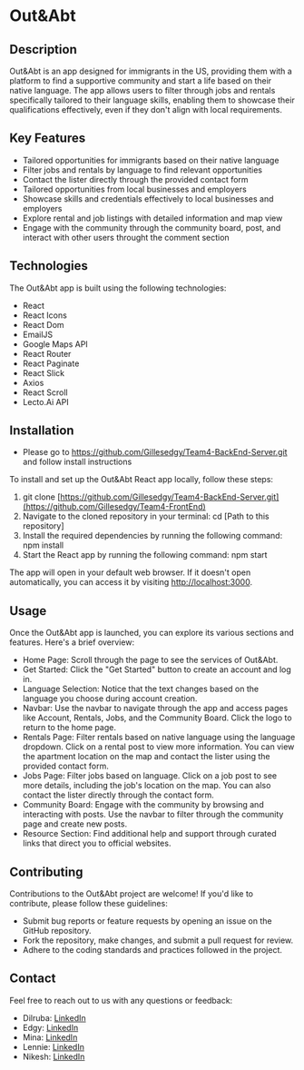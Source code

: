 # Out&Abt

## Description

Out&Abt is an app designed for immigrants in the US, providing them with a platform to find a supportive community and start a life based on their native language. The app allows users to filter through jobs and rentals specifically tailored to their language skills, enabling them to showcase their qualifications effectively, even if they don't align with local requirements.

## Key Features

- Tailored opportunities for immigrants based on their native language
- Filter jobs and rentals by language to find relevant opportunities
- Contact the lister directly through the provided contact form
- Tailored opportunities from local businesses and employers
- Showcase skills and credentials effectively to local businesses and employers
- Explore rental and job listings with detailed information and map view
- Engage with the community through the community board, post, and interact with other users throught the comment section

## Technologies

The Out&Abt app is built using the following technologies:

- React
- React Icons
- React Dom
- EmailJS
- Google Maps API
- React Router
- React Paginate
- React Slick
- Axios
- React Scroll
- Lecto.Ai API 

## Installation

- Please go to  https://github.com/Gillesedgy/Team4-BackEnd-Server.git and follow install instructions
  
To install and set up the Out&Abt React app locally, follow these steps:
1. git clone [https://github.com/Gillesedgy/Team4-BackEnd-Server.git](https://github.com/Gillesedgy/Team4-FrontEnd)
2. Navigate to the cloned repository in your terminal: cd [Path to this repository]
3. Install the required dependencies by running the following command: npm install
4. Start the React app by running the following command: npm start

The app will open in your default web browser. If it doesn't open automatically, you can access it by visiting [http://localhost:3000](http://localhost:3000).

## Usage

Once the Out&Abt app is launched, you can explore its various sections and features. Here's a brief overview:

- Home Page: Scroll through the page to see the services of Out&Abt.
- Get Started: Click the "Get Started" button to create an account and log in.
- Language Selection: Notice that the text changes based on the language you choose during account creation.
- Navbar: Use the navbar to navigate through the app and access pages like Account, Rentals, Jobs, and the Community Board. Click the logo to return to the home page.
- Rentals Page: Filter rentals based on native language using the language dropdown. Click on a rental post to view more information. You can view the apartment location on the map and contact the lister using the provided contact form.
- Jobs Page: Filter jobs based on language. Click on a job post to see more details, including the job's location on the map. You can also contact the lister directly through the contact form.
- Community Board: Engage with the community by browsing and interacting with posts. Use the navbar to filter through the community page and create new posts.
- Resource Section: Find additional help and support through curated links that direct you to official websites.

## Contributing

Contributions to the Out&Abt project are welcome! If you'd like to contribute, please follow these guidelines:

- Submit bug reports or feature requests by opening an issue on the GitHub repository.
- Fork the repository, make changes, and submit a pull request for review.
- Adhere to the coding standards and practices followed in the project.


## Contact

Feel free to reach out to us with any questions or feedback:

- Dilruba: [LinkedIn](https://www.linkedin.com/in/dilruba-majumder-27bbb5243/)
- Edgy: [LinkedIn](https://www.linkedin.com/in/edgy-gilles-421967148/)
- Mina: [LinkedIn](https://www.linkedin.com/in/mina-grullon-961376243/)
- Lennie: [LinkedIn](https://www.linkedin.com/in/lennie-nurse-943b3973/)
- Nikesh: [LinkedIn](https://www.linkedin.com/in/nikesh-wankhade-517a01230/)
